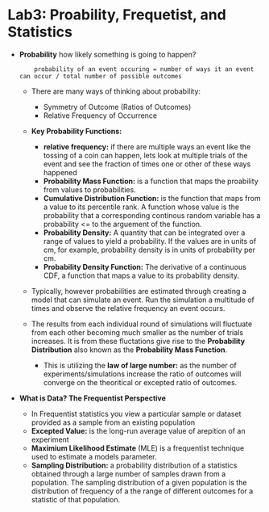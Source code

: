 # Lab3: Proability, Frequetist, and Statistics

- **Probability** how likely something is going to happen? 
    ```
        probability of an event occuring = number of ways it an event can occur / total number of possible outcomes
    ```
     - There are many ways of thinking about probability:
        - Symmetry of Outcome (Ratios of Outcomes)
        - Relative Frequency of Occurrence 

    - **Key Probability Functions:**
        - **relative frequency:** if there are multiple ways an event like the tossing of a coin can happen, lets look at multiple trials of the event and see the fraction of times one or other of these ways happened
        - **Probability Mass Function:** is a function that maps the proability from values to probabilities.
        - **Cumulative Distribution Function:** is the function that maps from a value to its percentile rank. A function whose value is the probability that a corresponding continous random variable has a probability <= to the arguement of the function.
        - **Probability Density:** A quantity that can be integrated over a range of values to yield a probability. If the values are in units of cm, for example, probability density is in units of probability per cm.
        - **Probability Density Function:** The derivative of a continuous CDF, a function that maps a value to its probability density. 

    - Typically, however probabilities are estimated through creating a model that can simulate an event. Run the simulation a multitude of times and observe the relative frequency an event occurs.

    - The results from each individual round of simulations will fluctuate from each other becoming much smaller as the number of trials increases. It is from these fluctations give rise to the **Probability Distribution** also known as the **Probability Mass Function**.
        - This is utilizing the **law of large number:** as the number of experiments/simulations increase the ratio of outcomes will converge on the theoritical or excepted ratio of outcomes. 

- **What is Data? The Frequentist Perspective**
    - In Frequentist statistics you view a particular sample or dataset provided as a sample from an existing population
    - **Excepted Value:** is the long-run average value of arepition of an experiment
    - **Maximium Likelihood Estimate** (MLE) is a frequentist technique used to estimate a models parameter.
    - **Sampling Distribution:** a probability distribution of a statistics obtained through a large number of samples drawn from a population. The sampling distribution of a given population is the distribution of frequency of a the range of different outcomes for a statistic of that population.

